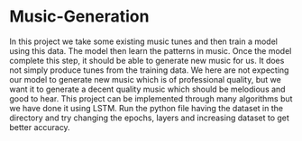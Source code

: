# Music-Generation

In this project we take some existing music tunes and then train a model using this data. The model then learn the patterns in music. Once the model complete this step, it should be able to generate new music for us. It does not simply produce tunes from the training data. 
We here are not expecting our model to generate new music which is of professional quality, but we want it to generate a decent quality music which should be melodious and good to hear.
This project can be implemented through many algorithms but we have done it using LSTM.
Run the python file having the dataset in the directory and try changing the epochs, layers and increasing dataset to get better accuracy.
